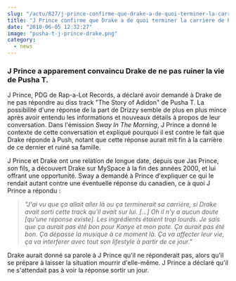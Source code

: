 ```yaml
--- 
slug: "/actu/827/j-prince-confirme-que-drake-a-de-quoi-terminer-la-carriere-de-pusha-t-mais-ne-le-sortira-jamais"
title: "J Prince confirme que Drake a de quoi terminer la carrière de Pusha T, mais ne le sortira jamais."
date: "2018-06-05 12:32:27"
image: "pusha-t-j-prince-drake.png"
category:
  - news
---
```

<h3><strong>J Prince a apparement convaincu Drake de ne pas ruiner la vie de Pusha T.</strong></h3>

<p>J Prince, PDG de Rap-a-Lot Records, a déclaré avoir demandé à Drake de ne pas répondre au diss track "The Story of Adidon" de Pusha T. La possibilité d'une réponse de la part de Drizzy semble de plus en plus mince après avoir entendu les informations et nouveaux détails à propos de leur conversation. Dans l'émission <em>Sway In The Morning</em>, J Prince a donné le contexte de cette conversation et expliqué pourquoi il est contre le fait que Drake réponde à Push, notant que cette réponse aurait mit fin à la carrière de ce dernier et ruiné sa famille.</p>

<p>J Prince et Drake ont une relation de longue date, depuis que Jas Prince, son fils, a découvert Drake sur MySpace à la fin des années 2000, et lui offrant une opportunité. Sway a demandé à Prince d'expliquer ce qui le rendait autant contre une éventuelle réponse du canadien, ce à quoi J Prince a répondu :</p>

<blockquote>
<p><em>"J'ai vu que ça allait aller là ou ça terminerait sa carrière, si Drake avait sorti cette track qu'il avait sur lui. [...] Oh il n'y a aucun doute [qu'une réponse existe]. Les ingrédients étaient trop lourds. Je sais que ça aurait pas été bon pour Kanye et mon pote. Ça aurait pas été bon. Ça dépasse la musique à ce moment là. Ça va affecter leur vie, ça va interferer avec tout son lifestyle à partir de ce jour."</em></p>
</blockquote>

<p>Drake aurait donné sa parole à J Prince qu'il ne réponderait pas, alors qu'il se prépare à laisser la situation mourrir d'elle-même. J Prince a déclaré qu'il ne s'attendait pas à voir la réponse sortir un jour.</p>